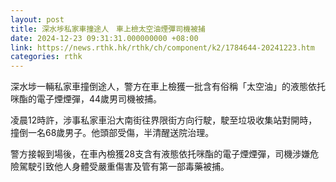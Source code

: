 ```yaml
---
layout: post
title: 深水埗私家車撞途人　車上檢太空油煙彈司機被捕
date: 2024-12-23 09:31:31.000000000 +08:00
link: https://news.rthk.hk/rthk/ch/component/k2/1784644-20241223.htm
categories: rthk
---
```


深水埗一輛私家車撞倒途人，警方在車上檢獲一批含有俗稱「太空油」的液態依托咪酯的電子煙煙彈，44歲男司機被捕。

凌晨12時許，涉事私家車沿大南街往界限街方向行駛，駛至垃圾收集站對開時，撞倒一名68歲男子。他頭部受傷，半清醒送院治理。

警方接報到場後，在車內檢獲28支含有液態依托咪酯的電子煙煙彈，司機涉嫌危險駕駛引致他人身體受嚴重傷害及管有第一部毒藥被捕。
